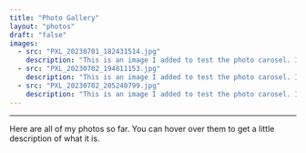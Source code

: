 ```yaml
---
title: "Photo Gallery"
layout: "photos"
draft: "false"
images:
  - src: "PXL_20230701_182431514.jpg"
    description: "This is an image I added to test the photo carosel. It was taken in WA though."
  - src: "PXL_20230702_194811153.jpg"
    description: "This is an image I added to test the photo carosel. It was taken in WA though."
  - src: "PXL_20230702_205240799.jpg"
    description: "This is an image I added to test the photo carosel. It was taken in WA though."
---
```

---

Here are all of my photos so far. You can hover over them to get a little description of what it is.